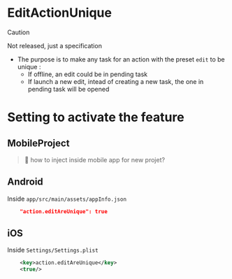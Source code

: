 #  EditActionUnique

> [!CAUTION]
> Not released, just a specification

- The purpose is to make any  task for an action with the preset `edit` to be unique :
  - If offline, an edit could be in pending task
  - If launch a new edit, intead of creating a new task, the one in pending task will be opened

# Setting to activate the feature

##  MobileProject

> 🚧 how to inject inside mobile app for new projet?

##  Android

Inside `app/src/main/assets/appInfo.json`

```json
	"action.editAreUnique": true
```

##  iOS

Inside `Settings/Settings.plist`

```xml
	<key>action.editAreUnique</key>
	<true/>
```
